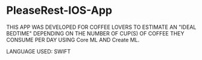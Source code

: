 # PleaseRest-IOS-App

THIS APP WAS DEVELOPED FOR COFFEE LOVERS TO ESTIMATE AN "IDEAL BEDTIME" DEPENDING ON THE NUMBER OF CUP(S) OF COFFEE THEY CONSUME PER DAY USING Core ML AND Create ML.

LANGUAGE USED: SWIFT
